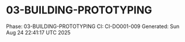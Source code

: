 # 03-BUILDING-PROTOTYPING
Phase: 03-BUILDING-PROTOTYPING
CI: CI-DO001-009
Generated: Sun Aug 24 22:41:17 UTC 2025

